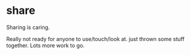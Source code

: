 # share
Sharing is caring.

Really not ready for anyone to use/touch/look at. just thrown some stuff together. Lots more work to go. 
